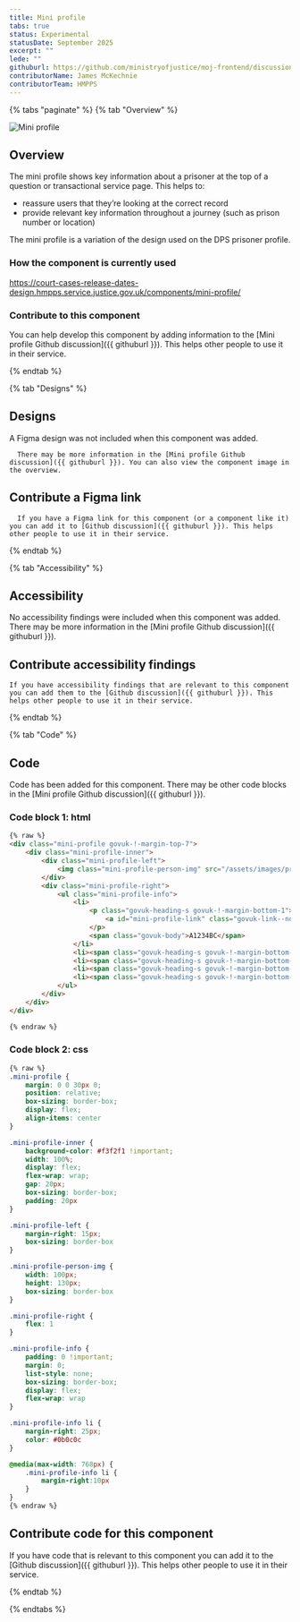 ```yaml
---
title: Mini profile
tabs: true
status: Experimental
statusDate: September 2025
excerpt: ""
lede: ""
githuburl: https://github.com/ministryofjustice/moj-frontend/discussions/categories/experimental-components-pages-and-patterns
contributorName: James McKechnie
contributorTeam: HMPPS 
---
```


{% tabs "paginate" %}
{% tab "Overview" %}

<div class="img-container">
  <img src="/assets/images/submission-1756983462677/mini-profile.png" alt="Mini profile" />
</div>

## Overview
The mini profile shows key information about a prisoner at the top of a question or transactional service page. This helps to:

* reassure users that they’re looking at the correct record
* provide relevant key information throughout a journey (such as prison number or location)

The mini profile is a variation of the design used on the DPS prisoner profile.

### How the component is currently used

https://court-cases-release-dates-design.hmpps.service.justice.gov.uk/components/mini-profile/

### Contribute to this component
You can help develop this component by adding information to the [Mini profile Github discussion]({{ githuburl }}). This helps other people to use it in their service.

{% endtab %}

{% tab "Designs" %}

## Designs

A Figma design was not included when this component was added.

      There may be more information in the [Mini profile Github discussion]({{ githuburl }}). You can also view the component image in the overview.

## Contribute a Figma link

      If you have a Figma link for this component (or a component like it) you can add it to [Github discussion]({{ githuburl }}). This helps other people to use it in their service.

{% endtab %}

{% tab "Accessibility" %}

## Accessibility

No accessibility findings were included when this component was added. There may be more information in the [Mini profile Github discussion]({{ githuburl }}).
## Contribute accessibility findings

    If you have accessibility findings that are relevant to this component you can add them to the [Github discussion]({{ githuburl }}). This helps other people to use it in their service.

{% endtab %}

{% tab "Code" %}

## Code

Code has been added for this component. There may be other code blocks in the [Mini profile Github discussion]({{ githuburl }}).


### Code block 1: html

<div class="app-example__code" data-module="app-copy">

```html
{% raw %}
<div class="mini-profile govuk-!-margin-top-7">
	<div class="mini-profile-inner">
		<div class="mini-profile-left">
			<img class="mini-profile-person-img" src="/assets/images/prisoner-profile-image.png" alt="Image of Last, First" loading="lazy" />
		</div>
		<div class="mini-profile-right">
			<ul class="mini-profile-info">
				<li>
					<p class="govuk-heading-s govuk-!-margin-bottom-1">
						<a id="mini-profile-link" class="govuk-link--no-visited-state" href="#" target="_blank">Last, First</a>
					</p>
					<span class="govuk-body">A1234BC</span>
				</li>
				<li><span class="govuk-heading-s govuk-!-margin-bottom-0 govuk-!-padding-0">Date of birth</span><span class="govuk-body">27/09/1998</span></li>
				<li><span class="govuk-heading-s govuk-!-margin-bottom-0 govuk-!-padding-0">Establishment</span><span class="govuk-body">HMP Prison</span></li>
				<li><span class="govuk-heading-s govuk-!-margin-bottom-0 govuk-!-padding-0">Cell number</span><span class="govuk-body">A-1-1</span></li>
				<li><span class="govuk-heading-s govuk-!-margin-bottom-0 govuk-!-padding-0">Status</span><span class="govuk-body">Released</span></li>
			</ul>
		</div>
	</div>
</div>

{% endraw %}
```

</div>



### Code block 2: css

<div class="app-example__code" data-module="app-copy">

```css
{% raw %}
.mini-profile {
    margin: 0 0 30px 0;
    position: relative;
    box-sizing: border-box;
    display: flex;
    align-items: center
}

.mini-profile-inner {
    background-color: #f3f2f1 !important;
    width: 100%;
    display: flex;
    flex-wrap: wrap;
    gap: 20px;
    box-sizing: border-box;
    padding: 20px
}

.mini-profile-left {
    margin-right: 15px;
    box-sizing: border-box
}

.mini-profile-person-img {
    width: 100px;
    height: 130px;
    box-sizing: border-box
}

.mini-profile-right {
    flex: 1
}

.mini-profile-info {
    padding: 0 !important;
    margin: 0;
    list-style: none;
    box-sizing: border-box;
    display: flex;
    flex-wrap: wrap
}

.mini-profile-info li {
    margin-right: 25px;
    color: #0b0c0c
}

@media(max-width: 768px) {
    .mini-profile-info li {
        margin-right:10px
    }
}
{% endraw %}
```

</div>




## Contribute code for this component

If you have code that is relevant to this component you can add it to the [Github discussion]({{ githuburl }}). This helps other people to use it in their service.

{% endtab %}

{% endtabs %}

